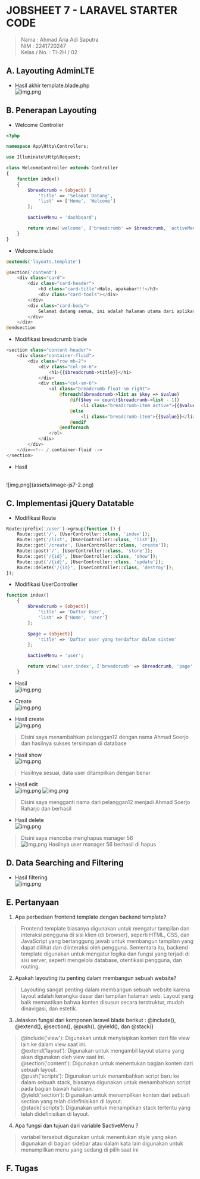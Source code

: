 # JOBSHEET 7 - LARAVEL STARTER CODE
> Nama : Ahmad Aria Adi Saputra <br>
> NIM : 2241720247 <br>
> Kelas / No. : TI-2H / 02

## A. Layouting AdminLTE
- Hasil akhir template.blade.php<br>
![img.png](assets/image-js7-1.png)
## B. Penerapan Layouting
- Welcome Controller
```php
<?php

namespace App\Http\Controllers;

use Illuminate\Http\Request;

class WelcomeController extends Controller
{
    function index()
    {
        $breadcrumb = (object) [
            'title' => 'Selamat Datang',
            'list' => ['Home', 'Welcome']
        ];

        $activeMenu = 'dashboard';

        return view('welcome', ['breadcrumb' => $breadcrumb, 'activeMenu' => $activeMenu]);
	}
}
```
- Welcome.blade 
```php
@extends('layouts.template')

@section('content')
    <div class="card">
        <div class="card-header">
            <h3 class="card-title">Halo, apakabar!!!</h3>
            <div class="card-tools"></div>
        </div>
        <div class="card-body">
            Selamat datang semua, ini adalah halaman utama dari aplikasi ini
        </div>
    </div>
@endsection
```
- Modifikasi breadcrumb blade
```php
<section class="content-header">
    <div class="container-fluid">
        <div class="row mb-2">
            <div class="col-sm-6">
                <h1>{{$breadcrumb->title}}</h1>
            </div>
            <div class="col-sm-6">
                <ol class="breadcrumb float-sm-right">
                    @foreach($breadcrumb->list as $key => $value)
                        @if($key == count($breadcrumb->list - 1))
                            <li class="breadcrumb-item active">{{$value}}</li>
                        @else
                            <li class="breadcrumb-item">{{$value}}</li>
                        @endif
                    @endforeach
                </ol>
            </div>
        </div>
    </div><!-- /.container-fluid -->
</section>
```
- Hasil <br>
<br>
![img.png](assets/image-js7-2.png)


## C. Implementasi jQuery Datatable
- Modifikasi Route
```php
Route::prefix('/user')->group(function () {
    Route::get('/', [UserController::class, 'index']);
    Route::get('/list', [UserController::class, 'list']);
    Route::get('/create', [UserController::class, 'create']);
    Route::post('/', [UserController::class, 'store']);
    Route::get('/{id}', [UserController::class, 'show']);
    Route::put('/{id}', [UserController::class, 'update']);
    Route::delete('/{id}', [UserController::class, 'destroy']);
});
```
- Modifikasi UserController
```php
function index()
    {
        $breadcrumb = (object)[
            'title' => 'Daftar User',
            'list' => ['Home', 'User']
        ];

        $page = (object)[
            'title' => 'Daftar user yang terdaftar dalam sistem'
        ];

        $activeMenu = 'user';

        return view('user.index', ['breadcrumb' => $breadcrumb, 'page' => $page, 'activeMenu' => $activeMenu]);
    }
```
- Hasil<br>
![img.png](assets/image-js7-3.png)

- Create <br>
![img.png](assets/image-js7-4.png)

- Hasil create<br>
![img.png](assets/image-js7-5.png)
> Disini saya menambahkan pelanggan12 dengan nama Ahmad Soerjo dan hasilnya sukses tersimpan di database
- Hasil show<br>
![img.png](assets/image-js7-6.png)
> Hasilnya sesuai, data user ditampilkan dengan benar

- Hasil edit<br>
![img.png](assets/image-js7-7.png)
![img.png](assets/image-js7-8.png)
> Disini saya mengganti nama dari pelanggan12 menjadi Ahmad Soerjo Raharjo dan berhasil

- Hasil delete<br>
![img.png](assets/image-js7-9.png)

>Disini saya mencoba menghapus manager 56<br>
![img.png](assets/image-js7-10.png)
> Hasilnya user manager 56 berhasil di hapus

## D. Data Searching and Filtering
- Hasil filtering <br>
![img.png](assets/image-js7-11.png)

## E. Pertanyaan
1. Apa perbedaan frontend template dengan backend template?
> Frontend template biasanya digunakan untuk mengatur tampilan dan interaksi pengguna di sisi klien (di browser),
> seperti HTML, CSS, dan JavaScript yang bertanggung jawab untuk membangun tampilan yang dapat dilihat dan diinteraksi
> oleh pengguna. Sementara itu, backend template digunakan untuk mengatur logika dan fungsi yang terjadi di sisi server,
> seperti mengelola database, otentikasi pengguna, dan routing.

2. Apakah layouting itu penting dalam membangun sebuah website?
> Layouting sangat penting dalam membangun sebuah website karena layout adalah kerangka dasar dari tampilan halaman web.
> Layout yang baik memastikan bahwa konten disusun secara terstruktur, mudah dinavigasi, dan estetik.

3. Jelaskan fungsi dari komponen laravel blade berikut : @include(), @extend(), @section(), @push(), @yield(), dan
   @stack()
> @include('view'): Digunakan untuk menyisipkan konten dari file view lain ke dalam view saat ini.<br>
> @extend('layout'): Digunakan untuk mengambil layout utama yang akan digunakan oleh view saat ini.<br>
> @section('content'): Digunakan untuk menentukan bagian konten dari sebuah layout.<br>
> @push('scripts'): Digunakan untuk menambahkan script baru ke dalam sebuah stack, biasanya digunakan untuk menambahkan script pada bagian bawah halaman. <br>
> @yield('section'): Digunakan untuk menampilkan konten dari sebuah section yang telah didefinisikan di layout.<br>
> @stack('scripts'): Digunakan untuk menampilkan stack tertentu yang telah didefinisikan di layout.<br>

4. Apa fungsi dan tujuan dari variable $activeMenu ?
> variabel tersebut digunakan untuk menentukan style yang akan digunakan di bagian sidebar atau dalam kata lain
> digunakan untuk menampilkan menu yang sedang di pilih saat ini

## F. Tugas

